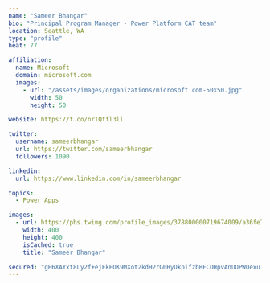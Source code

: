 ```yaml
---
name: "Sameer Bhangar"
bio: "Principal Program Manager - Power Platform CAT team"
location: Seattle, WA
type: "profile"
heat: 77

affiliation:
  name: Microsoft
  domain: microsoft.com
  images:
    - url: "/assets/images/organizations/microsoft.com-50x50.jpg"
      width: 50
      height: 50

website: https://t.co/nrTQtfl3ll

twitter:
  username: sameerbhangar
  url: https://twitter.com/sameerbhangar
  followers: 1090

linkedin:
  url: https://www.linkedin.com/in/sameerbhangar

topics:
  - Power Apps

images:
  - url: https://pbs.twimg.com/profile_images/378800000719674009/a36fe7ddfab1778b76e5793772e43798_400x400.jpeg
    width: 400
    height: 400
    isCached: true
    title: "Sameer Bhangar"

secured: "gE6XAYxt8Ly2f+ejEkEOK9MXot2kdH2rG0HyOkpifzbBFCOHpvAnUOPWOexu1LSBqtMjFq/p+GK4p4pZwKXYdeYNAvIvM6L0u+wPPVaRO5YPT/jGFr0ooQPe+5u30Ot8/VaMXYnxqP/mUv+vZyyecqDsv96HF0C5L2SwrlgBX3YokCbuD39KApJjqlaYaPoBFeJP2w5ggC3kDky8noIvQPgrdHtZjw5NNzFnD1/cLGOkT2zGGY+jYMMyCizBJsiAbOllaiBgQezjr3l8G7hNsh9VPDxBGdOYss2tvWm3rPgeZjbLCU+oPPHscMrKOVfxBkzcprwVq3haL2qKasqW8u/sDgGxdvNJieJqqr7B925dTIRCZ/83ASsU8w2azInFIcF7Ot3nJeNsJjgeQcg1JIXg+hKAbV0SK+h2UbCEEIc=;Cucc63ek3tFZtqtcY4b3LA=="
---
```



